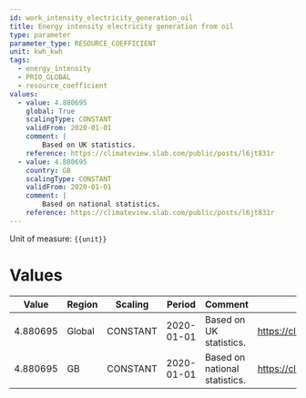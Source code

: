 ```yaml
---
id: work_intensity_electricity_generation_oil
title: Energy intensity electricity generation from oil
type: parameter
parameter_type: RESOURCE_COEFFICIENT
unit: kwh_kwh
tags:
  - energy_intensity
  - PRIO_GLOBAL
  - resource_coefficient
values:
  - value: 4.880695
    global: True
    scalingType: CONSTANT
    validFrom: 2020-01-01
    comment: |
        Based on UK statistics.
    reference: https://climateview.slab.com/public/posts/l6jt831r
  - value: 4.880695
    country: GB
    scalingType: CONSTANT
    validFrom: 2020-01-01
    comment: |
        Based on national statistics.
    reference: https://climateview.slab.com/public/posts/l6jt831r
---
```



Unit of measure: `{{unit}}`


# Values


| Value | Region | Scaling | Period | Comment | Reference |
|-------|--------|---------|--------|---------|-----------|
| 4.880695 | Global | CONSTANT | 2020-01-01 | Based on UK statistics. | https://climateview.slab.com/public/posts/l6jt831r |
| 4.880695 | GB | CONSTANT | 2020-01-01 | Based on national statistics. | https://climateview.slab.com/public/posts/l6jt831r |


